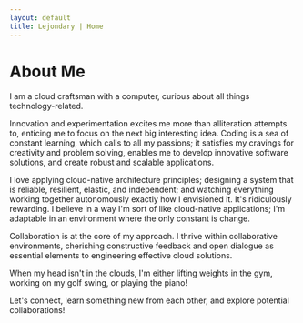 ```yaml
---
layout: default
title: Lejondary | Home
---
```


# About Me

I am a cloud craftsman with a computer, curious about all things technology-related.

Innovation and experimentation excites me more than alliteration attempts to, enticing me to focus on the next big interesting idea. Coding is a sea of constant learning, which calls to all my passions; it satisfies my cravings for creativity and problem solving, enables me to develop innovative software solutions, and create robust and scalable applications.

I love applying cloud-native architecture principles; designing a system that is reliable, resilient, elastic, and independent; and watching everything working together autonomously exactly how I envisioned it. It's ridiculously rewarding. I believe in a way I'm sort of like cloud-native applications; I'm adaptable in an environment where the only constant is change.

Collaboration is at the core of my approach. I thrive within collaborative environments, cherishing constructive feedback and open dialogue as essential elements to engineering effective cloud solutions.

When my head isn't in the clouds, I'm either lifting weights in the gym, working on my golf swing, or playing the piano!

Let's connect, learn something new from each other, and explore potential collaborations!
